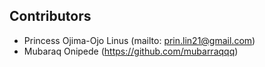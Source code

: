 ## Contributors 

- Princess Ojima-Ojo Linus (mailto: prin.lin21@gmail.com)
- Mubaraq Onipede (https://github.com/mubarraqqq)
